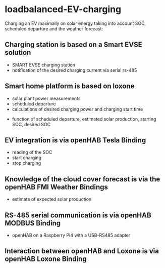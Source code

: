 # loadbalanced-EV-charging
Charging an EV maximally on solar energy taking into account SOC, scheduled departure and the weather forecast:

## Charging station is based on a Smart EVSE solution
- SMART EVSE charging station
- notification of the desired charging current via serial rs-485
    
## Smart home platform is based on loxone
- solar plant power measurements
- scheduled departure
- calculations of desired charging power and charging start time 

+ function of scheduled departure, estimated solar production, starting SOC, desired SOC

## EV integration is via openHAB Tesla Binding
- reading of the SOC 
- start charging
- stop charging

## Knowledge of the cloud cover forecast is via the openHAB FMI Weather Bindings
- estimate of expected solar production

## RS-485 serial communication is via openHAB MODBUS Binding
- openHAB on a Raspberry PI4 with a USB-RS485 adapter
    
## Interaction between openHAB and Loxone is via openHAB Loxone Binding

  
 


